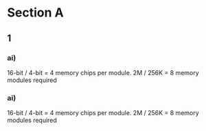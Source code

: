 # Section A

## 1

### ai) 
  16-bit / 4-bit = 4 memory chips per module. 2M / 256K = 8 memory modules required
  
### ai) 
  16-bit / 4-bit = 4 memory chips per module. 2M / 256K = 8 memory modules required
